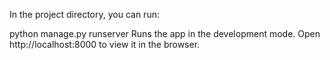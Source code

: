 In the project directory, you can run:

python manage.py runserver
Runs the app in the development mode.
Open http://localhost:8000 to view it in the browser.

